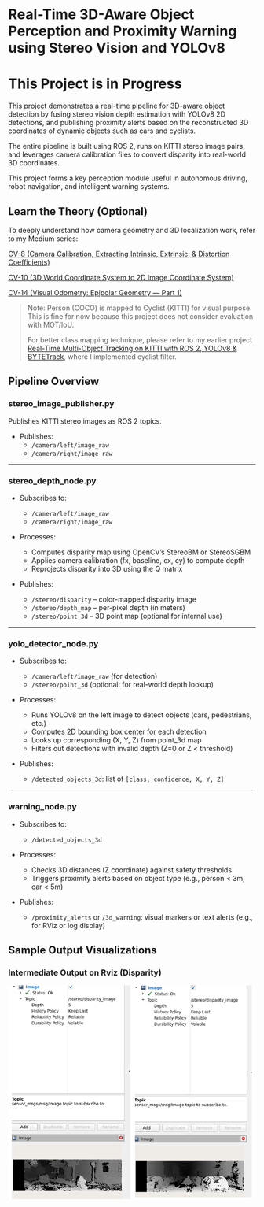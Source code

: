 # Real-Time 3D-Aware Object Perception and Proximity Warning using Stereo Vision and YOLOv8
# This Project is in Progress

This project demonstrates a real-time pipeline for 3D-aware object detection by fusing stereo vision depth estimation with YOLOv8 2D detections, and publishing proximity alerts based on the reconstructed 3D coordinates of dynamic objects such as cars and cyclists.

The entire pipeline is built using ROS 2, runs on KITTI stereo image pairs, and leverages camera calibration files to convert disparity into real-world 3D coordinates.

This project forms a key perception module useful in autonomous driving, robot navigation, and intelligent warning systems.

## Learn the Theory (Optional)

To deeply understand how camera geometry and 3D localization work, refer to my Medium series:

[CV-8 (Camera Calibration, Extracting Intrinsic, Extrinsic, & Distortion Coefficients)](https://medium.com/@monishatemp20/cv-8-camera-calibration-extracting-intrinsic-extrinsic-distortion-coefficients-64c0bd756c7c)

[CV-10 (3D World Coordinate System to 2D Image Coordinate System)](https://medium.com/@monishatemp20/cv-10-3d-world-coordinate-system-to-2d-image-coordinate-system-d6c6faec353d)

[CV-14 (Visual Odometry: Epipolar Geometry — Part 1)](https://medium.com/@monishatemp20/cv-14-visual-odometry-epipolar-geometry-part-1-ffe06a35fa81)

> Note: Person (COCO) is mapped to Cyclist (KITTI) for visual purpose. This is fine for now because this project does not consider evaluation with MOT/IoU.
>
> For better class mapping technique, please refer to my earlier project [Real-Time Multi-Object Tracking on KITTI with ROS 2, YOLOv8 & BYTETrack](https://github.com/Monisha-RK10/Real-Time-Multi-Object-Tracking-on-KITTI-with-ROS-2-YOLOv8-BYTETrack), where I implemented cyclist filter.

## Pipeline Overview

### **stereo_image_publisher.py**

Publishes KITTI stereo images as ROS 2 topics.

- Publishes: 
  - `/camera/left/image_raw`
  - `/camera/right/image_raw`

---

### **stereo_depth_node.py**

- Subscribes to:
  - `/camera/left/image_raw`
  - `/camera/right/image_raw`

- Processes:
  - Computes disparity map using OpenCV’s StereoBM or StereoSGBM
  - Applies camera calibration (fx, baseline, cx, cy) to compute depth
  - Reprojects disparity into 3D using the Q matrix

- Publishes:
  - `/stereo/disparity` – color-mapped disparity image
  - `/stereo/depth_map` – per-pixel depth (in meters)
  - `/stereo/point_3d` – 3D point map (optional for internal use)

---

### **yolo_detector_node.py**

- Subscribes to:
  - `/camera/left/image_raw` (for detection)
  - `/stereo/point_3d` (optional: for real-world depth lookup)

- Processes:
  - Runs YOLOv8 on the left image to detect objects (cars, pedestrians, etc.)
  - Computes 2D bounding box center for each detection
  - Looks up corresponding (X, Y, Z) from point_3d map
  - Filters out detections with invalid depth (Z=0 or Z < threshold)

- Publishes:
  - `/detected_objects_3d`: list of `[class, confidence, X, Y, Z]`

---

### **warning_node.py**

- Subscribes to:
  - `/detected_objects_3d`

- Processes: 
  - Checks 3D distances (Z coordinate) against safety thresholds
  - Triggers proximity alerts based on object type (e.g., person < 3m, car < 5m)

- Publishes:
  - `/proximity_alerts` or `/3d_warning`: visual markers or text alerts (e.g., for RViz or log display)

## Sample Output Visualizations

### Intermediate Output on Rviz (Disparity)

<img src="output/disparity.png" width="500"/>
